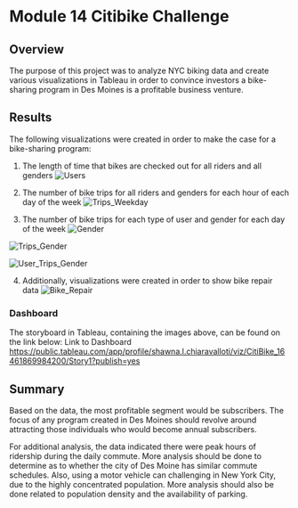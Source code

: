 # Module 14 Citibike Challenge
## Overview
The purpose of this project was to analyze NYC biking data and create various visualizations in Tableau in order to convince investors a bike-sharing program in Des Moines is a profitable business venture.  

## Results
The following visualizations were created in order to make the case for a bike-sharing program:

1.  The length of time that bikes are checked out for all riders and all genders
![Users](https://user-images.githubusercontent.com/90434559/157802741-e4ad53bf-2ff0-4c62-9516-98f020d940a2.PNG)

2. The number of bike trips for all riders and genders for each hour of each day of the week
![Trips_Weekday](https://user-images.githubusercontent.com/90434559/157802799-51ce453b-0f38-48bf-867d-ee23a5db9615.PNG)

3.  The number of bike trips for each type of user and gender for each day of the week
![Gender](https://user-images.githubusercontent.com/90434559/157802889-8e289aed-76b4-4641-a072-7bcbaaa3ae04.PNG)

![Trips_Gender](https://user-images.githubusercontent.com/90434559/157802909-6c9587c2-cc8c-46a8-a708-5d22ba514c34.PNG)

![User_Trips_Gender](https://user-images.githubusercontent.com/90434559/157802927-0b95d18c-a068-429b-9cb6-1f2eea10c63d.PNG)

4.  Additionally, visualizations were created in order to show bike repair data
![Bike_Repair](https://user-images.githubusercontent.com/90434559/157803028-40b7538e-47b3-4b0d-b48b-f4d39319d79c.PNG)

### Dashboard
The storyboard in Tableau, containing the images above, can be found on the link below:
Link to Dashboard  https://public.tableau.com/app/profile/shawna.l.chiaravalloti/viz/CitiBike_16461869984200/Story1?publish=yes



## Summary 
Based on the data, the most profitable segment would be subscribers.  The focus of any program created in Des Moines should revolve around attracting those individuals who would become annual subscribers.  

For additional analysis, the data indicated there were peak hours of ridership during the daily commute.  More analysis should be done to determine as to whether the city of Des Moine has similar commute schedules.  Also, using a motor vehicle can challenging in New York City, due to the highly concentrated population.  More analysis should also be done related to population density and the availability of parking.    

